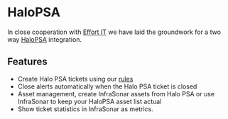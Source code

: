 # HaloPSA

In close cooperation with [Effort IT](https://effortit.nl/) we have laid the groundwork for a two way [HaloPSA](https://usehalo.com/halopsa/) integration.

## Features

- Create Halo PSA tickets using our [rules](../application/rules.md)
- Close alerts automatically when the Halo PSA ticket is closed
- Asset management, create InfraSonar assets from Halo PSA or use InfraSonar to keep your HaloPSA asset list actual
- Show ticket statistics in InfraSonar as metrics.